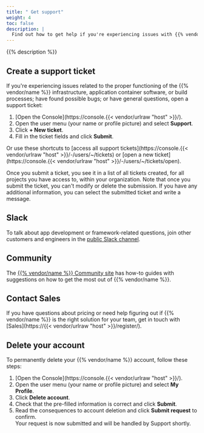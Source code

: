 ```yaml
---
title: " Get support"
weight: 4
toc: false
description: |
  Find out how to get help if you're experiencing issues with {{% vendor/name %}}.
---
```


{{% description %}}

## Create a support ticket

If you're experiencing issues related to
the proper functioning of the {{% vendor/name %}} infrastructure, application container software, or build processes;
have found possible bugs; or have general questions,
open a support ticket:

1. [Open the Console](https://console.{{< vendor/urlraw "host" >}}/).
2. Open the user menu (your name or profile picture) and select **Support**.
3. Click **+ New ticket**.
4. Fill in the ticket fields and click **Submit**.

Or use these shortcuts to [access all support tickets](https://console.{{< vendor/urlraw "host" >}}/-/users/~/tickets)
or [open a new ticket](https://console.{{< vendor/urlraw "host" >}}/-/users/~/tickets/open).

Once you submit a ticket, you see it in a list of all tickets created, for all projects you have access to, within your organization.
Note that once you submit the ticket, you can't modify or delete the submission.
If you have any additional information, you can select the submitted ticket and write a message.

## Slack

To talk about app development or framework-related questions,
join other customers and engineers in the [public Slack channel](https://chat.platform.sh/).

## Community

The [{{% vendor/name %}} Community site](https://community.platform.sh/) has how-to guides with suggestions
on how to get the most out of {{% vendor/name %}}.

## Contact Sales

If you have questions about pricing or need help figuring out if {{% vendor/name %}} is the right solution for your team,
get in touch with [Sales](https://{{< vendor/urlraw "host" >}}/register/).

## Delete your account

To permanently delete your {{% vendor/name %}} account, follow these steps:

1. [Open the Console](https://console.{{< vendor/urlraw "host" >}}/).
2. Open the user menu (your name or profile picture) and select **My Profile**.
3. Click **Delete account**.
4. Check that the pre-filled information is correct and click **Submit**.
5. Read the consequences to account deletion and click **Submit request** to confirm.</br>
   Your request is now submitted and will be handled by Support shortly.